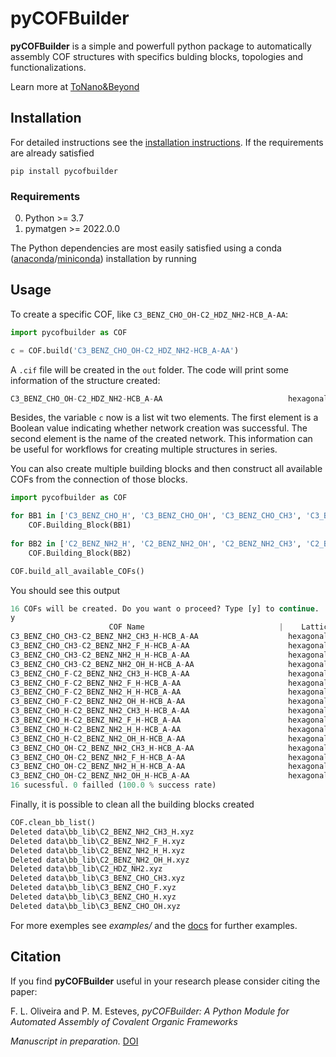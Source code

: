pyCOFBuilder
========================

**pyCOFBuilder** is a simple and powerfull python package to automatically assembly COF structures with specifics bulding blocks, topologies and functionalizations.

Learn more at [ToNano&Beyond](https://tonanoandbeyondblog.wordpress.com/)


## Installation

For detailed instructions see the [installation instructions](https://tonanoandbeyondblog.wordpress.com/).
If the requirements are already satisfied
```
pip install pycofbuilder
```

### Requirements
0. Python >= 3.7
1. pymatgen >= 2022.0.0


The Python dependencies are most easily satisfied using a conda
([anaconda](https://www.anaconda.com/distribution)/[miniconda](https://docs.conda.io/en/latest/miniconda.html))
installation by running

## Usage

To create a specific COF, like `C3_BENZ_CHO_OH-C2_HDZ_NH2-HCB_A-AA`:
```python
import pycofbuilder as COF

c = COF.build('C3_BENZ_CHO_OH-C2_HDZ_NH2-HCB_A-AA')

```

A `.cif` file will be created in the `out` folder. The code will print some information of the structure created:
```python
C3_BENZ_CHO_OH-C2_HDZ_NH2-HCB_A-AA                            hexagonal   P    P6/m # 175    12 sym. op.
```
Besides, the variable `c` now is a list wit two elements. The first element is a Boolean value indicating whether network creation was successful. 
The second element is the name of the created network. This information can be useful for workflows for creating multiple structures in series.

You can also create multiple building blocks and then construct all available COFs from the connection of those blocks.

```python
import pycofbuilder as COF

for BB1 in ['C3_BENZ_CHO_H', 'C3_BENZ_CHO_OH', 'C3_BENZ_CHO_CH3', 'C3_BENZ_CHO_F']:
	COF.Building_Block(BB1)
	
for BB2 in ['C2_BENZ_NH2_H', 'C2_BENZ_NH2_OH', 'C2_BENZ_NH2_CH3', 'C2_BENZ_NH2_F']:
	COF.Building_Block(BB2)

COF.build_all_available_COFs()

```

You should see this output

```python
16 COFs will be created. Do you want o proceed? Type [y] to continue.
y
                      COF Name                              |    Lattice    | Point Group | N° of symmetry op. |
C3_BENZ_CHO_CH3-C2_BENZ_NH2_CH3_H-HCB_A-AA                    hexagonal   P     P6  # 168    6  sym. op.
C3_BENZ_CHO_CH3-C2_BENZ_NH2_F_H-HCB_A-AA                      hexagonal   P     P6  # 168    6  sym. op.
C3_BENZ_CHO_CH3-C2_BENZ_NH2_H_H-HCB_A-AA                      hexagonal   P     P6  # 168    6  sym. op.
C3_BENZ_CHO_CH3-C2_BENZ_NH2_OH_H-HCB_A-AA                     hexagonal   P     P6  # 168    6  sym. op.
C3_BENZ_CHO_F-C2_BENZ_NH2_CH3_H-HCB_A-AA                      hexagonal   P     P6  # 168    6  sym. op.
C3_BENZ_CHO_F-C2_BENZ_NH2_F_H-HCB_A-AA                        hexagonal   P    P6/m # 175    12 sym. op.
C3_BENZ_CHO_F-C2_BENZ_NH2_H_H-HCB_A-AA                        hexagonal   P    P6/m # 175    12 sym. op.
C3_BENZ_CHO_F-C2_BENZ_NH2_OH_H-HCB_A-AA                       hexagonal   P    P6/m # 175    12 sym. op.
C3_BENZ_CHO_H-C2_BENZ_NH2_CH3_H-HCB_A-AA                      hexagonal   P     P6  # 168    6  sym. op.
C3_BENZ_CHO_H-C2_BENZ_NH2_F_H-HCB_A-AA                        hexagonal   P    P6/m # 175    12 sym. op.
C3_BENZ_CHO_H-C2_BENZ_NH2_H_H-HCB_A-AA                        hexagonal   P    P6/m # 175    12 sym. op.
C3_BENZ_CHO_H-C2_BENZ_NH2_OH_H-HCB_A-AA                       hexagonal   P    P6/m # 175    12 sym. op.
C3_BENZ_CHO_OH-C2_BENZ_NH2_CH3_H-HCB_A-AA                     hexagonal   P     P6  # 168    6  sym. op.
C3_BENZ_CHO_OH-C2_BENZ_NH2_F_H-HCB_A-AA                       hexagonal   P    P6/m # 175    12 sym. op.
C3_BENZ_CHO_OH-C2_BENZ_NH2_H_H-HCB_A-AA                       hexagonal   P    P6/m # 175    12 sym. op.
C3_BENZ_CHO_OH-C2_BENZ_NH2_OH_H-HCB_A-AA                      hexagonal   P    P6/m # 175    12 sym. op.
16 sucessful. 0 failled (100.0 % success rate)

```
Finally, it is possible to clean all the building blocks created

```python
COF.clean_bb_list()
Deleted data\bb_lib\C2_BENZ_NH2_CH3_H.xyz
Deleted data\bb_lib\C2_BENZ_NH2_F_H.xyz
Deleted data\bb_lib\C2_BENZ_NH2_H_H.xyz
Deleted data\bb_lib\C2_BENZ_NH2_OH_H.xyz
Deleted data\bb_lib\C2_HDZ_NH2.xyz
Deleted data\bb_lib\C3_BENZ_CHO_CH3.xyz
Deleted data\bb_lib\C3_BENZ_CHO_F.xyz
Deleted data\bb_lib\C3_BENZ_CHO_H.xyz
Deleted data\bb_lib\C3_BENZ_CHO_OH.xyz
```

For more exemples see _examples/_ and the [docs](https://github.com/lipelopesoliveira/pyCOFBuilder/examples.html)
for further examples.

## Citation

If you find **pyCOFBuilder** useful in your research please consider citing the paper:

F. L. Oliveira and P. M. Esteves,
*pyCOFBuilder: A Python Module for Automated Assembly of Covalent Organic Frameworks*

*Manuscript in preparation.* [DOI](https://doi.org/)